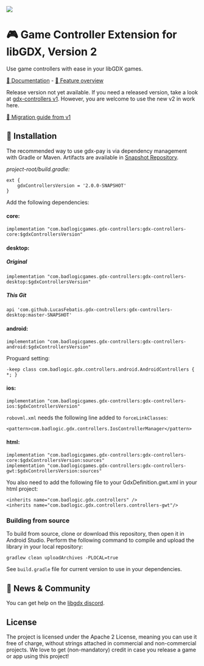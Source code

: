 [![](https://jitpack.io/v/LucasFebatis/gdx-controllers.svg)](https://jitpack.io/#LucasFebatis/gdx-controllers)

# 🎮️ Game Controller Extension for libGDX, Version 2

Use game controllers with ease in your libGDX games.

[📖️ Documentation](https://github.com/libgdx/gdx-controllers/wiki) - [🎁️ Feature overview](https://github.com/libgdx/gdx-controllers/wiki/Features)

Release version not yet available. If you need a released version, take a look at
[gdx-controllers v1](https://github.com/libgdx/libgdx/wiki/Controllers). However, you are
welcome to use the new v2 in work here.

[🚀️ Migration guide from v1](https://github.com/libgdx/gdx-controllers/wiki/Migrate-from-v1)

## 💾️ Installation

The recommended way to use gdx-pay is via dependency management with Gradle or Maven. Artifacts are available in
[Snapshot Repository](https://oss.sonatype.org/content/repositories/snapshots/com/badlogicgames/gdx-controllers/).

*project-root/build.gradle:*

    ext {
        gdxControllersVersion = '2.0.0-SNAPSHOT'
    }

Add the following dependencies:

#### core:
```
implementation "com.badlogicgames.gdx-controllers:gdx-controllers-core:$gdxControllersVersion"
```

#### desktop:

##### Original
```
implementation "com.badlogicgames.gdx-controllers:gdx-controllers-desktop:$gdxControllersVersion"
```

##### This Git
```
api 'com.github.LucasFebatis.gdx-controllers:gdx-controllers-desktop:master-SNAPSHOT'
```

#### android:
```
implementation "com.badlogicgames.gdx-controllers:gdx-controllers-android:$gdxControllersVersion"
```
Proguard setting:
```
-keep class com.badlogic.gdx.controllers.android.AndroidControllers { *; }
```

#### ios:
```
implementation "com.badlogicgames.gdx-controllers:gdx-controllers-ios:$gdxControllersVersion"
```
`robovml.xml` needs the following line added to `forceLinkClasses`:
```
<pattern>com.badlogic.gdx.controllers.IosControllerManager</pattern> 
```
#### html:
```
implementation "com.badlogicgames.gdx-controllers:gdx-controllers-core:$gdxControllersVersion:sources"
implementation "com.badlogicgames.gdx-controllers:gdx-controllers-gwt:$gdxControllersVersion:sources"
```
You also need to add the following file to your GdxDefinition.gwt.xml in your html project:
```
<inherits name="com.badlogic.gdx.controllers" />
<inherits name="com.badlogic.gdx.controllers.controllers-gwt"/>
```

### Building from source
To build from source, clone or download this repository, then open it in Android Studio. Perform the following command to compile and upload the library in your local repository:

    gradlew clean uploadArchives -PLOCAL=true
    
See `build.gradle` file for current version to use in your dependencies.

## 🤝️ News & Community

You can get help on the [libgdx discord](https://discord.gg/6pgDK9F).

## License

The project is licensed under the Apache 2 License, meaning you can use it free of charge, without strings attached in commercial and non-commercial projects. We love to get (non-mandatory) credit in case you release a game or app using this project!
